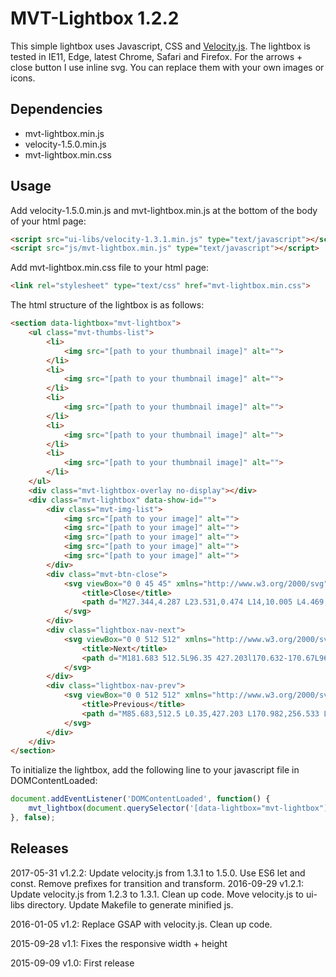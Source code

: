 # MVT-Lightbox 1.2.2

This simple lightbox uses Javascript, CSS and [Velocity.js](http://julian.com/research/velocity/). The lightbox is tested in IE11, Edge, latest Chrome, Safari and Firefox.
For the arrows + close button I use inline svg. You can replace them with your own images or icons.

## Dependencies

- mvt-lightbox.min.js
- velocity-1.5.0.min.js
- mvt-lightbox.min.css

## Usage

Add velocity-1.5.0.min.js and mvt-lightbox.min.js at the bottom of the body of your html page:
```html
<script src="ui-libs/velocity-1.3.1.min.js" type="text/javascript"></script>
<script src="js/mvt-lightbox.min.js" type="text/javascript"></script>
```

Add mvt-lightbox.min.css file to your html page:
```html
<link rel="stylesheet" type="text/css" href="mvt-lightbox.min.css">
```

The html structure of the lightbox is as follows:
```html
<section data-lightbox="mvt-lightbox">
    <ul class="mvt-thumbs-list">
        <li>
            <img src="[path to your thumbnail image]" alt="">
        </li>
        <li>
            <img src="[path to your thumbnail image]" alt="">
        </li>
        <li>
            <img src="[path to your thumbnail image]" alt="">
        </li>
        <li>
            <img src="[path to your thumbnail image]" alt="">
        </li>
        <li>
            <img src="[path to your thumbnail image]" alt="">
        </li>
    </ul>
    <div class="mvt-lightbox-overlay no-display"></div>
    <div class="mvt-lightbox" data-show-id="">
        <div class="mvt-img-list">
            <img src="[path to your image]" alt="">
            <img src="[path to your image]" alt="">
            <img src="[path to your image]" alt="">
            <img src="[path to your image]" alt="">
            <img src="[path to your image]" alt="">
        </div>
        <div class="mvt-btn-close">
            <svg viewBox="0 0 45 45" xmlns="http://www.w3.org/2000/svg">
                <title>Close</title>
                <path d="M27.344,4.287 L23.531,0.474 L14,10.005 L4.469,0.474 L0.656,4.287 L10.187,13.818 L0.656,23.349 L4.469,27.162 L14,17.631 L23.531,27.162 L27.344,23.349 L17.813,13.818 L27.344,4.287 Z"></path>
            </svg>
        </div>
        <div class="lightbox-nav-next">
            <svg viewBox="0 0 512 512" xmlns="http://www.w3.org/2000/svg">
                <title>Next</title>
                <path d="M181.683 512.5L96.35 427.203l170.632-170.67L96.352 85.868 181.68.5 437.65 256.534 181.682 512.5z" />
            </svg>
        </div>
        <div class="lightbox-nav-prev">
            <svg viewBox="0 0 512 512" xmlns="http://www.w3.org/2000/svg">
                <title>Previous</title>
                <path d="M85.683,512.5 L0.35,427.203 L170.982,256.533 L0.352,85.868 L85.68,0.5 L341.65,256.534 L85.682,512.5 L85.683,512.5 Z" transform="translate(171.000000, 256.500000) scale(-1, 1) translate(-171.000000, -256.500000) "/>
            </svg>
        </div>
    </div>
</section>
```

To initialize the lightbox, add the following line to your javascript file in DOMContentLoaded:
```js
document.addEventListener('DOMContentLoaded', function() {
    mvt_lightbox(document.querySelector('[data-lightbox="mvt-lightbox"]'));
}, false);
```

## Releases
2017-05-31 v1.2.2: Update velocity.js from 1.3.1 to 1.5.0. Use ES6 let and const. Remove prefixes for transition and transform.
2016-09-29 v1.2.1: Update velocity.js from 1.2.3 to 1.3.1. Clean up code. Move
velocity.js to ui-libs directory. Update Makefile to generate minified js.

2016-01-05 v1.2: Replace GSAP with velocity.js. Clean up code.

2015-09-28 v1.1: Fixes the responsive width + height

2015-09-09 v1.0: First release
